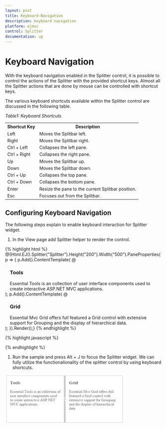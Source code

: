 ```yaml
---
layout: post
title: Keyboard-Navigation
description: keyboard navigation
platform: ejmvc
control: Splitter
documentation: ug
---
```


# Keyboard Navigation

With the keyboard navigation enabled in the Splitter control, it is possible to control the actions of the Splitter with the provided shortcut keys. Almost all the Splitter actions that are done by mouse can be controlled with shortcut keys.

The various keyboard shortcuts available within the Splitter control are discussed in the following table.

_Table1: Keyboard Shortcuts_

<table>
<tr>
<th>
Shortcut Key</th><th>
Description</th></tr>
<tr>
<td>
Left</td><td>
Moves the Splitbar left. </td></tr>
<tr>
<td>
Right</td><td>
Moves the Splitbar right. </td></tr>
<tr>
<td>
Ctrl + Left</td><td>
Collapses the left pane.</td></tr>
<tr>
<td>
Ctrl + Right</td><td>
Collapses the right pane.</td></tr>
<tr>
<td>
Up</td><td>
Moves the Splitbar up.</td></tr>
<tr>
<td>
Down</td><td>
Moves the Splitbar down.</td></tr>
<tr>
<td>
Ctrl + Up</td><td>
Collapses the top pane.</td></tr>
<tr>
<td>
Ctrl + Down</td><td>
Collapses the bottom pane.</td></tr>
<tr>
<td>
Enter</td><td>
Resize the pane to the current Splitbar position.</td></tr>
<tr>
<td>
Esc</td><td>
Focuses out from the Splitbar.</td></tr>
</table>

## Configuring Keyboard Navigation

The following steps explain to enable keyboard interaction for Splitter widget.

1. In the View page add Splitter helper to render the control. 


{% highlight html %}
@{Html.EJ().Splitter("Splitter").Height("200").Width("500").PaneProperties(
    p =>    {        p.Add().ContentTemplate(
	@<div> 
	<div style="padding: 0px 15px;">
	<h3 class="h3">Tools </h3>
	Essential Tools is an collection of user interface components used to create interactive
	ASP.NET MVC applications.
	</div> 
	</div>);
	p.Add().ContentTemplate(
	@<div>
	<div style="padding: 0px 15px;">
	<h3 class="h3">Grid </h3>
	Essential Mvc Grid offers full featured a Grid control with extensive support for
	Grouping and the display of hierarchical data.
	</div>
	</div>);
    }).Render();}
{% endhighlight %}

{% highlight javascript %}
    <script type="text/javascript">
	//Control focus key
	$(document).on("keydown", function (e) {
	if (e.altKey && e.keyCode === 74) { // j- key code.
	$("#Splitter .e-splitbar")[0].focus();
	}
	});
</script>

{% endhighlight %}






1. Run the sample and press Alt + J to focus the Splitter widget. We can fully utilize the functionalionality of the splitter control by using keyboard shortcuts.



![](Keyboard-Navigation_images/Keyboard-Navigation_img1.png)



